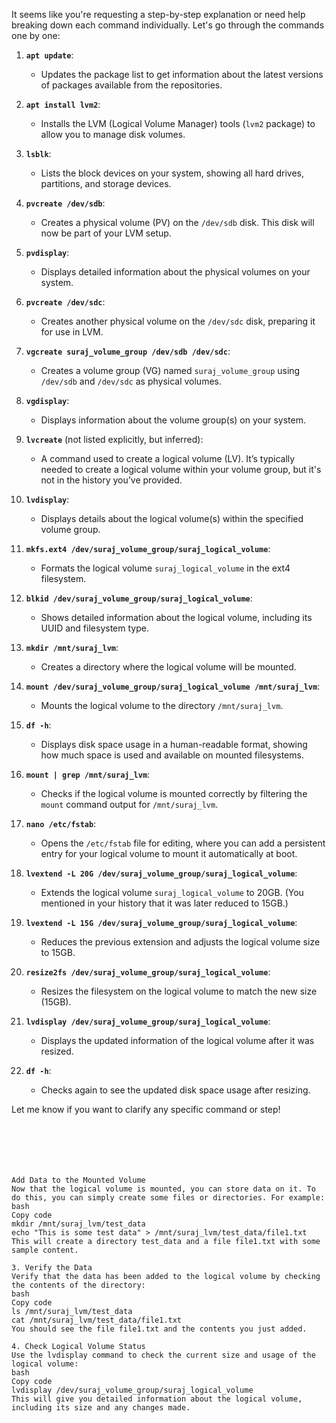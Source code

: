 It seems like you're requesting a step-by-step explanation or need help breaking down each command individually. Let's go through the commands one by one:

1. **`apt update`**: 
   - Updates the package list to get information about the latest versions of packages available from the repositories.
   
2. **`apt install lvm2`**:
   - Installs the LVM (Logical Volume Manager) tools (`lvm2` package) to allow you to manage disk volumes.

3. **`lsblk`**: 
   - Lists the block devices on your system, showing all hard drives, partitions, and storage devices.

4. **`pvcreate /dev/sdb`**: 
   - Creates a physical volume (PV) on the `/dev/sdb` disk. This disk will now be part of your LVM setup.

5. **`pvdisplay`**: 
   - Displays detailed information about the physical volumes on your system.

6. **`pvcreate /dev/sdc`**: 
   - Creates another physical volume on the `/dev/sdc` disk, preparing it for use in LVM.

7. **`vgcreate suraj_volume_group /dev/sdb /dev/sdc`**: 
   - Creates a volume group (VG) named `suraj_volume_group` using `/dev/sdb` and `/dev/sdc` as physical volumes.

8. **`vgdisplay`**: 
   - Displays information about the volume group(s) on your system.

9. **`lvcreate`** (not listed explicitly, but inferred): 
   - A command used to create a logical volume (LV). It’s typically needed to create a logical volume within your volume group, but it's not in the history you’ve provided.

10. **`lvdisplay`**: 
    - Displays details about the logical volume(s) within the specified volume group.

11. **`mkfs.ext4 /dev/suraj_volume_group/suraj_logical_volume`**: 
    - Formats the logical volume `suraj_logical_volume` in the ext4 filesystem.

12. **`blkid /dev/suraj_volume_group/suraj_logical_volume`**: 
    - Shows detailed information about the logical volume, including its UUID and filesystem type.

13. **`mkdir /mnt/suraj_lvm`**: 
    - Creates a directory where the logical volume will be mounted.

14. **`mount /dev/suraj_volume_group/suraj_logical_volume /mnt/suraj_lvm`**: 
    - Mounts the logical volume to the directory `/mnt/suraj_lvm`.

15. **`df -h`**: 
    - Displays disk space usage in a human-readable format, showing how much space is used and available on mounted filesystems.

16. **`mount | grep /mnt/suraj_lvm`**: 
    - Checks if the logical volume is mounted correctly by filtering the `mount` command output for `/mnt/suraj_lvm`.

17. **`nano /etc/fstab`**: 
    - Opens the `/etc/fstab` file for editing, where you can add a persistent entry for your logical volume to mount it automatically at boot.

18. **`lvextend -L 20G /dev/suraj_volume_group/suraj_logical_volume`**: 
    - Extends the logical volume `suraj_logical_volume` to 20GB. (You mentioned in your history that it was later reduced to 15GB.)

19. **`lvextend -L 15G /dev/suraj_volume_group/suraj_logical_volume`**: 
    - Reduces the previous extension and adjusts the logical volume size to 15GB.

20. **`resize2fs /dev/suraj_volume_group/suraj_logical_volume`**: 
    - Resizes the filesystem on the logical volume to match the new size (15GB).

21. **`lvdisplay /dev/suraj_volume_group/suraj_logical_volume`**: 
    - Displays the updated information of the logical volume after it was resized.

22. **`df -h`**: 
    - Checks again to see the updated disk space usage after resizing.

Let me know if you want to clarify any specific command or step!






``````````````````````````````````````````````````````````````````






Add Data to the Mounted Volume
Now that the logical volume is mounted, you can store data on it. To do this, you can simply create some files or directories. For example:
bash
Copy code
mkdir /mnt/suraj_lvm/test_data
echo "This is some test data" > /mnt/suraj_lvm/test_data/file1.txt
This will create a directory test_data and a file file1.txt with some sample content.

3. Verify the Data
Verify that the data has been added to the logical volume by checking the contents of the directory:
bash
Copy code
ls /mnt/suraj_lvm/test_data
cat /mnt/suraj_lvm/test_data/file1.txt
You should see the file file1.txt and the contents you just added.

4. Check Logical Volume Status
Use the lvdisplay command to check the current size and usage of the logical volume:
bash
Copy code
lvdisplay /dev/suraj_volume_group/suraj_logical_volume
This will give you detailed information about the logical volume, including its size and any changes made.